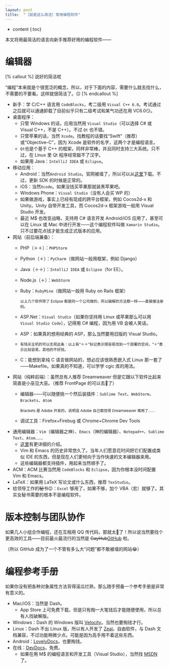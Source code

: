 ```yaml
---
layout: post
title:  "［就是这么简洁］常用编程软件"
---
```

* content
{:toc}

本文将用最简洁的语言向新手推荐好用的编程软件——

# 编辑器

[% callout %]
说好的简洁呢

“编程”本来就是个很宽泛的概念，所以，对于下面的内容，需要什么就去找什么，不需要的不要看。这样就很简洁了。:neutral_face:
[% endcallout %]

* 新手：学 C/C++ 语言用 `CodeBlocks`，考二级用 `Visual C++ 6.0`。考试通过之后就可以通通卸载了<span class="blackout">目前似乎只有二级考试和某气功还在用 VC6.0</span>:smirk:。
* 桌面程序：
    * 只管 Windows 的话，应用当然用 `Visual Studio`（可以选择 C# 或 Visual C++<span class="blackout">，不是 C++</span>）。不过 `Qt` 也不错。
    * 只管苹果的话，当然 `Xcode`。找教程的话要找“Swift”（推荐）或“Objective-C”，因为 Xcode 是软件的名字，这两个才是编程语言。
    * `Qt`也是个基于 C++ 的框架，同样非常棒，并且同时支持三大系统。只不过，在 Linux 里 Qt 程序经常敲不了汉字。
    * 如果用 Java：`IntelliJ IDEA` 或 `Eclipse`。
* 移动应用：
    * Android：当然`Android Studio`。官网被墙了，所以可以从[这里](http://www.androiddevtools.cn)下载。不过，更新 SDK 的时候是正常的。
    * iOS：当然`Xcode`。如果没钱买苹果那就装黑苹果吧。
    * Windows Phone：`Visual Studio`（没有人会买 WP 的）
    * 如果做游戏，事实上已经有现成的跨平台框架，例如 Cocos2d-x 和 Unity。Unity 自带开发工具，而 Cocos2d-x 框架游戏一般用 Visual Studio 开发。
    * 最近 M$ 也改变战略，支持用 C# 语言开发 Android/iOS 应用了，甚至可以在 Linux 或 Mac 中进行开发——这个编程软件叫做 `Xamarin Studio`。只不过要花点钱才能生成正式版本的应用。
* 网站（前后端兼备）：
    * PHP（＋＋）：`PHPStorm`
    * Python（＋）：`PyCharm`（做网站一般用框架，例如 Django）
    * Java（＋＋）：`IntelliJ IDEA` 或 `Eclipse`（for EE）。
    * Node.js（＋）：`WebStorm`
    * Ruby：`RubyMine`（做网站一般用 Ruby on Rails 框架）

      <small>以上几个软件除了 Eclipse 都是同一个公司做的，所以破解的方法都一样——直接搜注册码。</small>

    * ASP.Net：`Visual Studio`（如果你坚持用 Linux 或苹果那么可以用 `Visual Studio Code`），记得用 C# 编程<span class="blackout">，因为用 VB 会被人笑话</span>。
    * ASP：如果真的想用经典的 ASP，那么当然要用旧版的 Visual Studio。
    * <small>有钱买主机的可以无视此条：以上有“＋＋”标记表示很容易找到一个部署的空间，“＋”表示比较容易，其他的不好找。</small>
    * C：能想到拿纯 C 语言做网站的，想必应该很熟悉嵌入式 Linux 那一套了——Makefile。如果真的不知道，可以学学 cgic 库的用法。
* 网站（纯粹前端）：虽然总有人推荐 Dreamweaver 但是它跟以下软件比起来简直是小巫见大巫。（推荐 FrontPage 的可以去:hankey:了）
    * 编辑器——可以随便挑一个然后装插件：`Sublime Text`、`WebStorm`、`Brackets`、`Atom`

      <small>Brackets 是 Adobe 开发的，说明连 Adobe 自己都觉得 Dreamweaver 难用了……</small>

    * 调试工具：Firefox+Firebug 或 Chrome+Chrome Dev Tools
* 通用编辑器：`Vim`（编辑器之神）、`Emacs`（神的编辑器）、`Notepad++`、`Sublime Text`、`Atom`……
    * [这里]({{site.baseurl}}/07/editor/)有更详细的介绍。
    * Vim 和 Emacs 的历史非常悠久了。当年人们愿意花时间把它们配置成类似 IDE 的东西，但是现在人们更倾向于当作快速的文本编辑器来用。
    * 这些编辑器都支持插件，用起来当然顺手了。
* ACM：ACM 比赛当然用 `CodeBlocks` 和 `Eclipse`，因为你根本没时间配置 Vim 和 Emacs。
* LaTeX：如果用 LaTeX 写论文或什么东西，推荐 `TexStudio`。
* 给领导工作的<s>秘书</s>:wink:：`Excel` 够用了，如果不够，加个 VBA（宏）就够了。<span class="blackout">其实女秘书需要的根本不是编程软件。</span>

# 版本控制与团队协作

如果几人小组合作编程，还在互相用 QQ 传代码，那就太:dog:了！所以说当然要找个更高效的工具——目前最火最流行的当然是 <s>GayHub</s>[GitHub](https://github.com) 啦。

（所以 GitHub 成为了一个不管有多么大“问题”都不敢被墙的网站:joy:）

# 编程参考手册

如果你没有把各种对象属性方法背得滚瓜烂熟，那么随手预备一个参考手册是非常有意义的。

* Mac/iOS：当然是 Dash。
    * App Store 上可免费下载，但是只有掏一大笔钱后才能随便使用，所以总有人找破解版。
* Windows：Dash 的 Windows 版叫 [Velocity](http://velocity.silverlakesoftware.com)。当然也要掏钱才行。
* Linux：Dash 不出 Linux 版，所以有人开发了 [Zeal](http://zealdocs.org)。自由软件，与 Dash 文档兼容，不过功能稍微少点。<span class="blackout">可能是因为高手用不着这些东西。</span>
* Android：[LovelyDocs](http://lovelydocs.io)，也要掏钱。
* 在线：[DevDocs](http://devdocs.io)，免费。
    * 如果在用 M$ 的编程语言和开发工具（Visual Studio），当然找 [MSDN](https://msdn.microsoft.com/library) 了。

